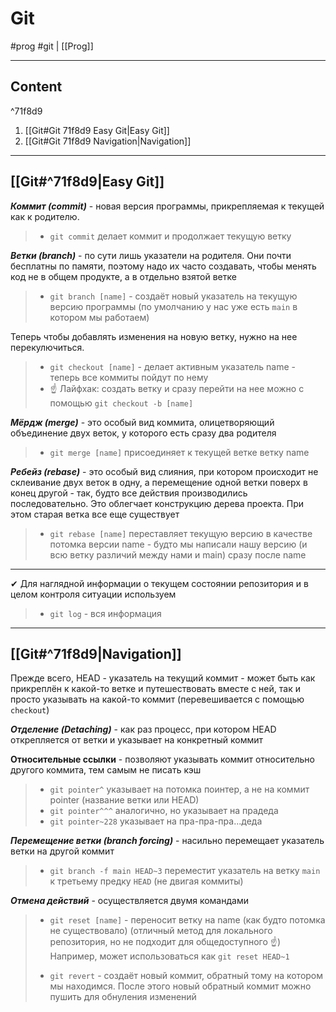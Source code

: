 # Git
#prog #git | [[Prog]]

---

## Content

^71f8d9

1) [[Git#Git 71f8d9 Easy Git|Easy Git]]
2) [[Git#Git 71f8d9 Navigation|Navigation]]


---
## [[Git#^71f8d9|Easy Git]]

***Коммит (commit)*** - новая версия программы, прикрепляемая к текущей как к родителю.
> - `git commit` делает коммит и продолжает текущую ветку

***Ветки (branch)*** - по сути лишь указатели на родителя. Они почти бесплатны по памяти, поэтому надо их часто создавать, чтобы менять код не в общем продукте, а в отдельно взятой ветке
> - `git branch [name]` - создаёт новый указатель на текущую версию программы (по умолчанию у нас уже есть `main` в котором мы работаем)

Теперь чтобы добавлять изменения на новую ветку, нужно на нее перекулючиться.
> - `git checkout [name]` - делает активным указатель name - теперь все коммиты пойдут по нему
> -  ☝ Лайфхак: создать ветку и сразу перейти на нее можно с помощью `git checkout -b [name]`

***Мёрдж (merge)*** - это особый вид коммита, олицетворяющий объединение двух веток, у которого есть сразу два родителя
> - `git merge [name]` присоединяет к текущей ветке ветку name

***Ребейз (rebase)*** - это особый вид слияния, при котором происходит не склеивание двух веток в одну, а перемещение одной ветки поверх в конец другой - так, будто все действия производились последовательно. Это облегчает конструкцию дерева проекта. При этом старая ветка все еще существует

> - `git rebase [name]`  переставляет текущую версию в качестве потомка версии name - будто мы написали нашу версию (и всю ветку различий между нами и main) сразу после name

---

✔ Для наглядной информации о текущем состоянии репозитория и в целом контроля ситуации используем

> - `git log` - вся информация

---
## [[Git#^71f8d9|Navigation]]

Прежде всего, HEAD - указатель на текущий коммит - может быть как прикреплён к какой-то ветке и путешествовать вместе с ней, так и просто указывать на какой-то коммит (перевешивается с помощью `checkout`)


***Отделение (Detaching)*** - как раз процесс, при котором HEAD открепляется от ветки и указывает на конкретный коммит


**Относительные ссылки** - позволяют указывать коммит относительно другого коммита, тем самым не писать кэш
> - `git pointer^` указывает на потомка поинтер, а не на коммит pointer (название ветки или HEAD)
> - `git pointer^^^` аналогично, но указывает на прадеда
> - `git pointer~228` указывает на пра-пра-пра...деда

***Перемещение ветки (branch forcing)*** - насильно перемещает указатель ветки на другой коммит
> - `git branch -f main HEAD~3` переместит указатель на  ветку `main` к третьему предку `HEAD` (не двигая коммиты)

***Отмена действий*** - осуществляется двумя командами

> - `git reset [name]` - переносит ветку на name (как будто потомка не существовало)
> (отличный метод для локального репозитория, но не подходит для общедоступного ☝)
> Например, может использоваться как `git reset HEAD~1` 
>
> - `git revert` - создаёт новый коммит, обратный тому на котором мы находимся. После этого новый обратный коммит можно пушить для обнуления изменений